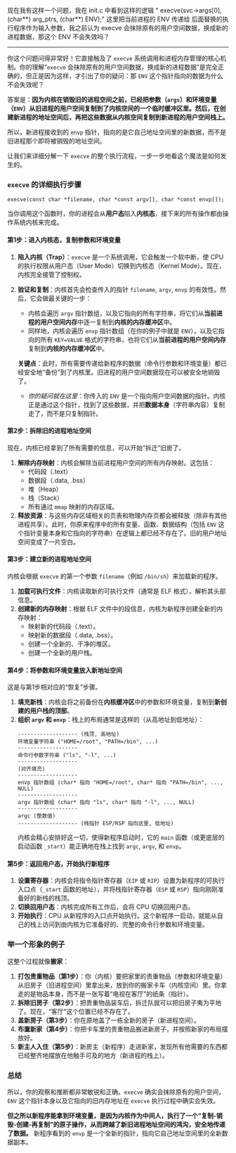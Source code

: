现在我有这样一个问题，我在 init.c 中看到这样的逻辑 " execve(svc->args[0], (char**) arg_ptrs, (char**) ENV);" 这里把当前进程的 ENV 传递给 后面替换的执行程序作为输入参数，我之前认为 execve 会抹除原有的用户空间数据，换成新的进程数据，那这个 ENV 不会失效吗？

---

你这个问题问得非常好！它直接触及了 `execve` 系统调用和进程内存管理的核心机制。你的理解“`execve` 会抹除原有的用户空间数据，换成新的进程数据”是完全正确的，但正是因为这样，才引出了你的疑问：那 `ENV` 这个指针指向的数据为什么不会失效呢？

答案是：**因为内核在销毁旧的进程空间之前，已经把参数（`args`）和环境变量（`ENV`）从旧进程的用户空间复制到了内核空间的一个临时缓冲区里。然后，在创建新进程的地址空间后，再把这些数据从内核空间复制到新进程的用户空间栈上。**

所以，新进程接收到的 `envp` 指针，指向的是它自己地址空间里的新数据，而不是旧进程那个即将被销毁的地址空间。

让我们来详细分解一下 `execve` 的整个执行流程，一步一步地看这个魔法是如何发生的。

### `execve` 的详细执行步骤

`execve(const char *filename, char *const argv[], char *const envp[]);`

当你调用这个函数时，你的进程会从**用户态**陷入**内核态**，接下来的所有操作都由操作系统内核来完成。

#### 第1步：进入内核态，复制参数和环境变量

1.  **陷入内核（Trap）**：`execve` 是一个系统调用，它会触发一个软中断，使 CPU 的执行权限从用户态（User Mode）切换到内核态（Kernel Mode）。现在，内核完全接管了控制权。
2.  **验证和复制**：内核首先会检查传入的指针 `filename`, `argv`, `envp` 的有效性。然后，它会做最关键的一步：
    *   内核会遍历 `argv` 指针数组，以及它指向的所有字符串，将它们从**当前进程的用户空间内存**中逐一复制到**内核的内存缓冲区**中。
    *   同样地，内核会遍历 `envp` 指针数组（在你的例子中就是 `ENV`），以及它指向的所有 `KEY=VALUE` 格式的字符串，也将它们从**当前进程的用户空间内存**复制到**内核的内存缓冲区**中。

    **关键点**：此时，所有需要传递给新程序的数据（命令行参数和环境变量）都已经安全地“备份”到了内核里。旧进程的用户空间数据现在可以被安全地销毁了。

    *   *你的疑问就在这里*：你传入的 `ENV` 是一个指向用户空间数据的指针。内核正是通过这个指针，找到了这些数据，并把**数据本身**（字符串内容）复制走了，而不是只复制指针。

#### 第2步：拆除旧的进程地址空间

现在，内核已经拿到了所有需要的信息，可以开始“拆迁”旧房了。

1.  **解除内存映射**：内核会解除当前进程用户空间的所有内存映射。这包括：
    *   代码段（.text）
    *   数据段（.data, .bss）
    *   堆（Heap）
    *   栈（Stack）
    *   所有通过 `mmap` 映射的内存区域。
2.  **释放资源**：与这些内存区域相关的页表和物理内存页都会被释放（除非有其他进程共享）。此时，你原来程序中的所有变量、函数、数据结构（包括 `ENV` 这个指针变量本身和它指向的字符串）在逻辑上都已经不存在了。旧的用户地址空间变成了一片空白。

#### 第3步：建立新的进程地址空间

内核会根据 `execve` 的第一个参数 `filename`（例如 `/bin/sh`）来加载新的程序。

1.  **加载可执行文件**：内核读取新的可执行文件（通常是 ELF 格式），解析其头部信息。
2.  **创建新的内存映射**：根据 ELF 文件中的段信息，内核为新程序创建全新的内存映射：
    *   映射新的代码段（.text）。
    *   映射新的数据段（.data, .bss）。
    *   创建一个全新的、干净的堆区。
    *   创建一个全新的用户栈。

#### 第4步：将参数和环境变量放入新地址空间

这是与第1步相对应的“恢复”步骤。

1.  **填充新栈**：内核会将之前备份在**内核缓冲区**中的参数和环境变量，复制到**新创建的用户栈的顶部**。
2.  **组织 `argv` 和 `envp`**：栈上的布局通常是这样的（从高地址到低地址）：
    ```
    ------------------- (栈顶, 高地址)
    环境变量字符串 ("HOME=/root", "PATH=/bin", ...)
    -------------------
    命令行参数字符串 ("ls", "-l", ...)
    -------------------
    (对齐填充)
    -------------------
    envp 指针数组 (char* 指向 "HOME=/root", char* 指向 "PATH=/bin", ..., NULL)
    -------------------
    argv 指针数组 (char* 指向 "ls", char* 指向 "-l", ..., NULL)
    -------------------
    argc (整数值)
    ------------------- (栈指针 ESP/RSP 指向这里, 低地址)
    ```
    内核会精心安排好这一切，使得新程序启动时，它的 `main` 函数（或更底层的启动函数 `_start`）能正确地在栈上找到 `argc`, `argv`, 和 `envp`。

#### 第5步：返回用户态，开始执行新程序

1.  **设置寄存器**：内核会将指令指针寄存器（`EIP` 或 `RIP`）设置为新程序的可执行入口点（`_start` 函数的地址），并将栈指针寄存器（`ESP` 或 `RSP`）指向刚刚准备好的新栈的栈顶。
2.  **切换回用户态**：内核完成所有工作后，会将 CPU 切换回用户态。
3.  **开始执行**：CPU 从新程序的入口点开始执行。这个新程序一启动，就能从自己的栈上访问到由内核为它准备好的、完整的命令行参数和环境变量。

### 举一个形象的例子

这整个过程就像**搬家**：

1.  **打包贵重物品（第1步）**：你（内核）要把家里的贵重物品（参数和环境变量）从旧房子（旧进程空间）里拿出来，放到你的搬家卡车（内核空间）里。你拿走的是物品本身，而不是一张写着“电视在客厅”的纸条（指针）。
2.  **拆除旧房子（第2步）**：把贵重物品装车后，拆迁队就可以把旧房子夷为平地了。现在，“客厅”这个位置已经不存在了。
3.  **盖新房子（第3步）**：你在原地盖了一栋全新的房子（新进程空间）。
4.  **布置新家（第4步）**：你把卡车里的贵重物品搬进新房子，并按照新家的布局摆放好。
5.  **新主人入住（第5步）**：新房主（新程序）走进新家，发现所有他需要的东西都已经整齐地摆放在他触手可及的地方（新进程的栈上）。

### 总结

所以，你的观察和推断都非常敏锐和正确。`execve` 确实会抹除原有的用户空间，`ENV` 这个指针本身以及它指向的旧内存地址在 `execve` 执行过程中确实会失效。

**但之所以新程序能拿到环境变量，是因为内核作为中间人，执行了一个“复制-销毁-创建-再复制”的原子操作，从而跨越了新旧进程地址空间的鸿沟，安全地传递了数据。** 新程序看到的 `envp` 是一个全新的指针，指向它自己地址空间里的全新数据副本。